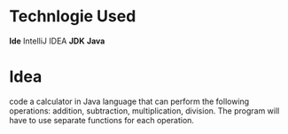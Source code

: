 # Technlogie Used

**Ide** IntelliJ IDEA 
**JDK**
**Java**

# Idea 
code a calculator in Java language that can perform the following operations: 
addition, subtraction, multiplication, division. The program will
have to use separate functions for each operation.
